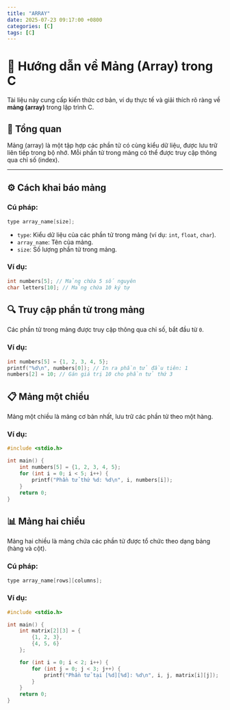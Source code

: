 ```yaml
---
title: "ARRAY"
date: 2025-07-23 09:17:00 +0800
categories: [C]
tags: [C]
---
```


# 📖 Hướng dẫn về Mảng (Array) trong C

Tài liệu này cung cấp kiến thức cơ bản, ví dụ thực tế và giải thích rõ ràng về **mảng (array)** trong lập trình C.

## 🧠 Tổng quan

Mảng (array) là một tập hợp các phần tử có cùng kiểu dữ liệu, được lưu trữ liên tiếp trong bộ nhớ. Mỗi phần tử trong mảng có thể được truy cập thông qua chỉ số (index).

---

## ⚙️ Cách khai báo mảng

### Cú pháp:
```c
type array_name[size];
```
- `type`: Kiểu dữ liệu của các phần tử trong mảng (ví dụ: `int`, `float`, `char`).
- `array_name`: Tên của mảng.
- `size`: Số lượng phần tử trong mảng.

### Ví dụ:
```c
int numbers[5]; // Mảng chứa 5 số nguyên
char letters[10]; // Mảng chứa 10 ký tự
```
## 🔍 Truy cập phần tử trong mảng
Các phần tử trong mảng được truy cập thông qua chỉ số, bắt đầu từ `0`.

### Ví dụ:
```c
int numbers[5] = {1, 2, 3, 4, 5};
printf("%d\n", numbers[0]); // In ra phần tử đầu tiên: 1
numbers[2] = 10; // Gán giá trị 10 cho phần tử thứ 3
```
## 📋 Mảng một chiều
Mảng một chiều là mảng cơ bản nhất, lưu trữ các phần tử theo một hàng.
### Ví dụ:
```c
#include <stdio.h>

int main() {
    int numbers[5] = {1, 2, 3, 4, 5};
    for (int i = 0; i < 5; i++) {
        printf("Phần tử thứ %d: %d\n", i, numbers[i]);
    }
    return 0;
}
```
## 📊 Mảng hai chiều
Mảng hai chiều là mảng chứa các phần tử được tổ chức theo dạng bảng (hàng và cột).
### Cú pháp:
```c
type array_name[rows][columns];
```
### Ví dụ:
```c
#include <stdio.h>

int main() {
    int matrix[2][3] = {
        {1, 2, 3},
        {4, 5, 6}
    };

    for (int i = 0; i < 2; i++) {
        for (int j = 0; j < 3; j++) {
            printf("Phần tử tại [%d][%d]: %d\n", i, j, matrix[i][j]);
        }
    }
    return 0;
}
```